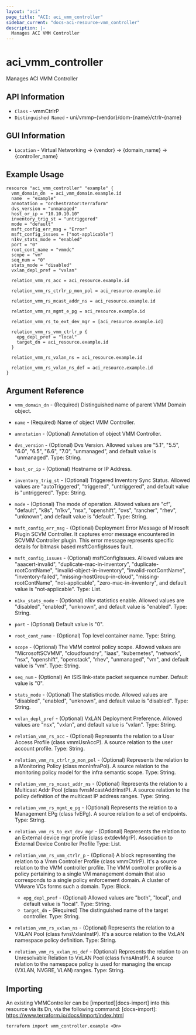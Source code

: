 ```yaml
---
layout: "aci"
page_title: "ACI: aci_vmm_controller"
sidebar_current: "docs-aci-resource-vmm_controller"
description: |-
  Manages ACI VMM Controller
---
```


# aci_vmm_controller #

Manages ACI VMM Controller

## API Information ##

* `Class` - vmmCtrlrP
* `Distinguished Named` - uni/vmmp-{vendor}/dom-{name}/ctrlr-{name}

## GUI Information ##

* `Location` - Virtual Networking -> {vendor} -> {domain_name} -> {controller_name}

## Example Usage ##

```hcl
resource "aci_vmm_controller" "example" {
  vmm_domain_dn  = aci_vmm_domain.example.id
  name  = "example"
  annotation = "orchestrator:terraform"
  dvs_version = "unmanaged"
  host_or_ip = "10.10.10.10"
  inventory_trig_st = "untriggered"
  mode = "default"
  msft_config_err_msg = "Error"
  msft_config_issues = ["not-applicable"]
  n1kv_stats_mode = "enabled"
  port = "0"
  root_cont_name = "vmmdc"
  scope = "vm"
  seq_num = "0"
  stats_mode = "disabled"
  vxlan_depl_pref = "vxlan"

  relation_vmm_rs_acc = aci_resource.example.id

  relation_vmm_rs_ctrlr_p_mon_pol = aci_resource.example.id

  relation_vmm_rs_mcast_addr_ns = aci_resource.example.id

  relation_vmm_rs_mgmt_e_pg = aci_resource.example.id

  relation_vmm_rs_to_ext_dev_mgr = [aci_resource.example.id]

  relation_vmm_rs_vmm_ctrlr_p {
    epg_depl_pref = "local"
    target_dn = aci_resource.example.id
  }

  relation_vmm_rs_vxlan_ns = aci_resource.example.id

  relation_vmm_rs_vxlan_ns_def = aci_resource.example.id
}
```

## Argument Reference ##

* `vmm_domain_dn` - (Required) Distinguished name of parent VMM Domain object.
* `name` - (Required) Name of object VMM Controller.
* `annotation` - (Optional) Annotation of object VMM Controller.
* `dvs_version` - (Optional) Dvs Version.  Allowed values are "5.1", "5.5", "6.0", "6.5", "6.6", "7.0", "unmanaged", and default value is "unmanaged". Type: String.
* `host_or_ip` - (Optional) Hostname or IP Address.
* `inventory_trig_st` - (Optional) Triggered Inventory Sync Status.  Allowed values are "autoTriggered", "triggered", "untriggered", and default value is "untriggered". Type: String.
* `mode` - (Optional) The mode of operation. Allowed values are "cf", "default", "k8s", "n1kv", "nsx", "openshift", "ovs", "rancher", "rhev", "unknown", and default value is "default". Type: String.
* `msft_config_err_msg` - (Optional) Deployment Error Message of Mirosoft Plugin SCVM Controller.
                    It captures error message encountered in SCVMM Controller
                    plugin. This error message represents specific details for bitmask
                    based msftConfigIssues fault.
* `msft_config_issues` - (Optional) msftConfigIssues. Allowed values are "aaacert-invalid", "duplicate-mac-in-inventory", "duplicate-rootContName", "invalid-object-in-inventory", "invalid-rootContName", "inventory-failed", "missing-hostGroup-in-cloud", "missing-rootContName", "not-applicable", "zero-mac-in-inventory", and default value is "not-applicable". Type: List.
* `n1kv_stats_mode` - (Optional) n1kv statistics enable. Allowed values are "disabled", "enabled", "unknown", and default value is "enabled". Type: String.
* `port` - (Optional) Default value is "0".
* `root_cont_name` - (Optional) Top level container name. Type: String.
* `scope` - (Optional) The VMM control policy scope. Allowed values are "MicrosoftSCVMM", "cloudfoundry", "iaas", "kubernetes", "network", "nsx", "openshift", "openstack", "rhev", "unmanaged", "vm", and default value is "vm". Type: String.
* `seq_num` - (Optional) An ISIS link-state packet sequence number. Default value is "0".
* `stats_mode` - (Optional) The statistics mode. Allowed values are "disabled", "enabled", "unknown", and default value is "disabled". Type: String.
* `vxlan_depl_pref` - (Optional) VxLAN Deployment Preference. Allowed values are "nsx", "vxlan", and default value is "vxlan". Type: String.

* `relation_vmm_rs_acc` - (Optional) Represents the relation to a User Access Profile (class vmmUsrAccP). A source relation to the user account profile. Type: String.

* `relation_vmm_rs_ctrlr_p_mon_pol` - (Optional) Represents the relation to a Monitoring Policy (class monInfraPol). A source relation to the monitoring policy model for the infra semantic scope. Type: String.

* `relation_vmm_rs_mcast_addr_ns` - (Optional) Represents the relation to a Multicast Addr Pool (class fvnsMcastAddrInstP). A source relation to the policy definition of the multicast IP address ranges. Type: String.

* `relation_vmm_rs_mgmt_e_pg` - (Optional) Represents the relation to a Management EPg (class fvEPg). A source relation to a set of endpoints. Type: String.

* `relation_vmm_rs_to_ext_dev_mgr` - (Optional) Represents the relation to an External device mgr profile (class extdevMgrP). Association to External Device Controller Profile Type: List.

* `relation_vmm_rs_vmm_ctrlr_p` - (Optional) A block representing the relation to a Vmm Controller Profile (class vmmCtrlrP). It's a source relation to the VMM controller profile. The VMM controller profile is a policy pertaining to a single VM management domain that also corresponds to a single policy enforcement domain. A cluster of VMware VCs forms such a domain. Type: Block.
  * `epg_depl_pref` - (Optional) Allowed values are "both", "local", and default value is "local". Type: String.
  * `target_dn` - (Required) The distinguished name of the target controller. Type: String.

* `relation_vmm_rs_vxlan_ns` - (Optional) Represents the relation to a VXLAN Pool (class fvnsVxlanInstP). It's a source relation to the VxLAN namespace policy definition. Type: String.

* `relation_vmm_rs_vxlan_ns_def` - (Optional) Represents the relation to an Unresolvable Relation to VxLAN Pool (class fvnsAInstP). A source relation to the namespace policy is used for managing the encap (VXLAN, NVGRE, VLAN) ranges. Type: String.

## Importing ##

An existing VMMController can be [imported][docs-import] into this resource via its Dn, via the following command:
[docs-import]: https://www.terraform.io/docs/import/index.html

```
terraform import vmm_controller.example <Dn>
```